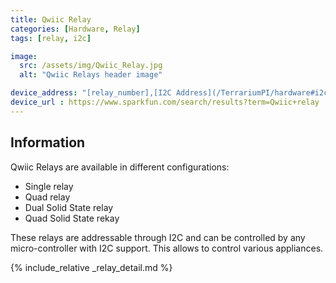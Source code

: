 ```yaml
---
title: Qwiic Relay
categories: [Hardware, Relay]
tags: [relay, i2c]

image:
  src: /assets/img/Qwiic_Relay.jpg
  alt: "Qwiic Relays header image"

device_address: "[relay_number],[I2C Address](/TerrariumPI/hardware#i2c-bus) <br />Ex: `1,0x3f`"
device_url : https://www.sparkfun.com/search/results?term=Qwiic+relay
---
```


## Information

Qwiic Relays are available in different configurations:

* Single relay
* Quad relay
* Dual Solid State relay
* Quad Solid State rekay

These relays are addressable through I2C and can be controlled by any micro-controller with I2C support.
This allows to control various appliances.

{% include_relative _relay_detail.md %}

